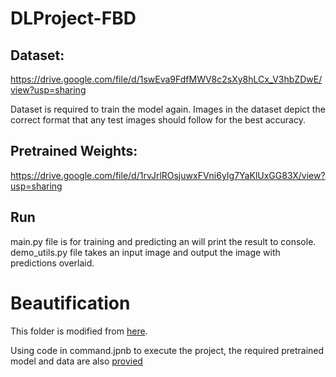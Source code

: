 # DLProject-FBD
## Dataset:
https://drive.google.com/file/d/1swEva9FdfMWV8c2sXy8hLCx_V3hbZDwE/view?usp=sharing

Dataset is required to train the model again. Images in the dataset depict the correct format that any test images should follow for the best accuracy.

## Pretrained Weights:
https://drive.google.com/file/d/1rvJrlROsjuwxFVni6yIg7YaKlUxGG83X/view?usp=sharing

## Run
main.py file is for training and predicting an will print the result to console.
demo_utils.py file takes an input image and output the image with predictions overlaid.

# Beautification
This folder is modified from [here](https://github.com/zoezhou1999/BeautifyBasedOnGAN). 

Using code in command.jpnb to execute the project, the required pretrained model and data are also [provied](https://drive.google.com/file/d/1rUZ2bmXl0Re952l4QwO1s4cJjn3kKJ4C/view) 
